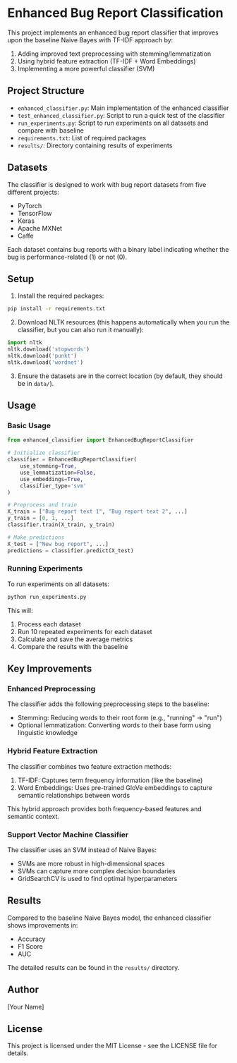 # Enhanced Bug Report Classification

This project implements an enhanced bug report classifier that improves upon the baseline Naive Bayes with TF-IDF approach by:

1. Adding improved text preprocessing with stemming/lemmatization
2. Using hybrid feature extraction (TF-IDF + Word Embeddings)
3. Implementing a more powerful classifier (SVM)

## Project Structure

- `enhanced_classifier.py`: Main implementation of the enhanced classifier
- `test_enhanced_classifier.py`: Script to run a quick test of the classifier
- `run_experiments.py`: Script to run experiments on all datasets and compare with baseline
- `requirements.txt`: List of required packages
- `results/`: Directory containing results of experiments

## Datasets

The classifier is designed to work with bug report datasets from five different projects:

- PyTorch
- TensorFlow
- Keras
- Apache MXNet
- Caffe

Each dataset contains bug reports with a binary label indicating whether the bug is performance-related (1) or not (0).

## Setup

1. Install the required packages:

```bash
pip install -r requirements.txt
```

2. Download NLTK resources (this happens automatically when you run the classifier, but you can also run it manually):

```python
import nltk
nltk.download('stopwords')
nltk.download('punkt')
nltk.download('wordnet')
```

3. Ensure the datasets are in the correct location (by default, they should be in `data/`).

## Usage

### Basic Usage

```python
from enhanced_classifier import EnhancedBugReportClassifier

# Initialize classifier
classifier = EnhancedBugReportClassifier(
    use_stemming=True,
    use_lemmatization=False,
    use_embeddings=True,
    classifier_type='svm'
)

# Preprocess and train
X_train = ["Bug report text 1", "Bug report text 2", ...]
y_train = [0, 1, ...]
classifier.train(X_train, y_train)

# Make predictions
X_test = ["New bug report", ...]
predictions = classifier.predict(X_test)
```

### Running Experiments

To run experiments on all datasets:

```bash
python run_experiments.py
```

This will:
1. Process each dataset
2. Run 10 repeated experiments for each dataset
3. Calculate and save the average metrics
4. Compare the results with the baseline

## Key Improvements

### Enhanced Preprocessing

The classifier adds the following preprocessing steps to the baseline:

- Stemming: Reducing words to their root form (e.g., "running" → "run")
- Optional lemmatization: Converting words to their base form using linguistic knowledge

### Hybrid Feature Extraction

The classifier combines two feature extraction methods:

1. TF-IDF: Captures term frequency information (like the baseline)
2. Word Embeddings: Uses pre-trained GloVe embeddings to capture semantic relationships between words

This hybrid approach provides both frequency-based features and semantic context.

### Support Vector Machine Classifier

The classifier uses an SVM instead of Naive Bayes:

- SVMs are more robust in high-dimensional spaces
- SVMs can capture more complex decision boundaries
- GridSearchCV is used to find optimal hyperparameters

## Results

Compared to the baseline Naive Bayes model, the enhanced classifier shows improvements in:

- Accuracy
- F1 Score
- AUC

The detailed results can be found in the `results/` directory.

## Author

[Your Name]

## License

This project is licensed under the MIT License - see the LICENSE file for details. 